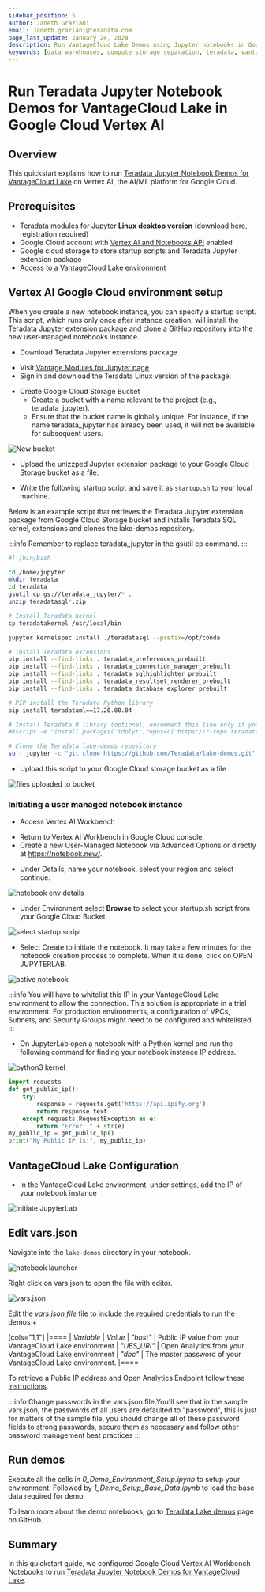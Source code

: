 ```yaml
---
sidebar_position: 5
author: Janeth Graziani
email: Janeth.graziani@teradata.com
page_last_update: January 24, 2024
description: Run VantageCloud Lake Demos using Jupyter notebooks in Google Vertex AI Workbench. 
keywords: [data warehouses, compute storage separation, teradata, vantage, cloud data platform, business intelligence, enterprise analytics, jupyter, teradatasql, ipython-sql, teradatasqlalchemy, vantagecloud, vantagecloud lake, data analytics, data science, vertex ai, google cloud]
---
```


# Run Teradata Jupyter Notebook Demos for VantageCloud Lake in Google Cloud Vertex AI  

## Overview
This quickstart explains how to run [Teradata Jupyter Notebook Demos for VantageCloud Lake](https://github.com/Teradata/lake-demos) on Vertex AI, the AI/ML platform for Google Cloud. 

## Prerequisites
* Teradata modules for Jupyter **Linux desktop version** (download [here](https://downloads.teradata.com/download/tools/vantage-modules-for-jupyter), registration required)
* Google Cloud account with [Vertex AI and Notebooks API](https://console.cloud.google.com/flows/enableapi?apiid=notebooks.googleapis.com,aiplatform.googleapis.com&redirect=https://console.cloud.google.com&_ga=2.180323111.284679914.1706204112-1996764819.1705688373) enabled
* Google cloud storage to store startup scripts and Teradata Jupyter extension package
* [Access to a VantageCloud Lake environment](https://quickstarts.teradata.com/getting-started-with-vantagecloud-lake.html)

## Vertex AI Google Cloud environment setup

When you create a new notebook instance, you can specify a startup script. This script, which runs only once after instance creation, will install the Teradata Jupyter extension package and clone a GitHub repository into the new user-managed notebooks instance.

* Download Teradata Jupyter extensions package
- Visit [Vantage Modules for Jupyter page](https://downloads.teradata.com/download/tools/vantage-modules-for-jupyter)
- Sign in and download the Teradata Linux version of the package.

* Create Google Cloud Storage Bucket 
     - Create a bucket with a name relevant to the project (e.g., teradata_jupyter). 
     - Ensure that the bucket name is globally unique. For instance, if the name teradata_jupyter has already been used, it will not be available for subsequent users. 

![New bucket](./images/vantage-lake-demo-jupyter-google-cloud-vertex-ai/bucket.png)

* Upload the unizzped Jupyter extension package to your Google Cloud Storage bucket as a file.

* Write the following startup script and save it as `startup.sh` to your local machine. 

Below is an example script that retrieves the Teradata Jupyter extension package from Google Cloud Storage bucket and installs Teradata SQL kernel, extensions and clones the lake-demos repository. 

:::info
Remember to replace teradata_jupyter in the gsutil cp command.
:::

``` bash , id="vertex_ex_script", role="content-editable, emits-gtm-events"
#! /bin/bash

cd /home/jupyter
mkdir teradata
cd teradata
gsutil cp gs://teradata_jupyter/* .
unzip teradatasql*.zip

# Install Teradata kernel
cp teradatakernel /usr/local/bin

jupyter kernelspec install ./teradatasql --prefix=/opt/conda

# Install Teradata extensions
pip install --find-links . teradata_preferences_prebuilt
pip install --find-links . teradata_connection_manager_prebuilt
pip install --find-links . teradata_sqlhighlighter_prebuilt
pip install --find-links . teradata_resultset_renderer_prebuilt
pip install --find-links . teradata_database_explorer_prebuilt

# PIP install the Teradata Python library
pip install teradataml==17.20.00.04

# Install Teradata R library (optional, uncomment this line only if you use an environment that supports R)
#Rscript -e "install.packages('tdplyr',repos=c('https://r-repo.teradata.com','https://cloud.r-project.org'))"

# Clone the Teradata lake-demos repository
su - jupyter -c "git clone https://github.com/Teradata/lake-demos.git"
```
* Upload this script to your Google Cloud storage bucket as a file

![files uploaded to bucket](./images/vantage-lake-demo-jupyter-google-cloud-vertex-ai/upload.png)

### Initiating a user managed notebook instance

* Access Vertex AI Workbench

- Return to Vertex AI Workbench in Google Cloud console.
- Create a new User-Managed Notebook via Advanced Options or directly at https://notebook.new/.

* Under Details, name your notebook, select your region and select continue.

![notebook env details](./images/vantage-lake-demo-jupyter-google-cloud-vertex-ai/detailsenv.png)

* Under Environment select **Browse** to select your startup.sh script from your Google Cloud Bucket.

![select startup script](./images/vantage-lake-demo-jupyter-google-cloud-vertex-ai/startupscript.png)

* Select Create to initiate the notebook. It may take a few minutes for the notebook creation process to complete. When it is done, click on OPEN JUPYTERLAB. 

![active notebook](./images/vantage-lake-demo-jupyter-google-cloud-vertex-ai/activenotebook.png)

:::info
You will have to whitelist this IP in your VantageCloud Lake environment to allow the connection. This solution is appropriate in a trial environment. For production environments, a configuration of VPCs, Subnets, and Security Groups might need to be configured and whitelisted.
:::

* On JupyterLab open a notebook with a Python kernel and run the following command for finding your notebook instance IP address.

![python3 kernel](./images/vantage-lake-demo-jupyter-google-cloud-vertex-ai/python3.png)

``` python , role="content-editable"
import requests
def get_public_ip():
    try:
        response = requests.get('https://api.ipify.org')
        return response.text
    except requests.RequestException as e:
        return "Error: " + str(e)
my_public_ip = get_public_ip()
print("My Public IP is:", my_public_ip)
```

## VantageCloud Lake Configuration
* In the VantageCloud Lake environment, under settings, add the IP of your notebook instance

![Initiate JupyterLab](./images/vantagecloud-lake-demo-jupyter-sagemaker/sagemaker-lake.PNG)

## Edit vars.json
Navigate into the `lake-demos` directory in your notebook. 

![notebook launcher](./images/vantage-lake-demo-jupyter-google-cloud-vertex-ai/notebooklauncher.png)

Right click on vars.json to open the file with editor. 

![vars.json](./images/vantage-lake-demo-jupyter-google-cloud-vertex-ai/openvars.png)

Edit the *[vars.json file](https://github.com/Teradata/lake-demos/blob/main/vars.json)* file to include the required credentials to run the demos +

[cols="1,1"]
|====
| *Variable* | *Value*
| *"host"* 
| Public IP value from your VantageCloud Lake environment
| *"UES_URI"* 
| Open Analytics from your VantageCloud Lake environment
| *"dbc"*
| The master password of your VantageCloud Lake environment.
|====

To retrieve a Public IP address and Open Analytics Endpoint follow these [instructions](https://quickstarts.teradata.com/vantagecloud-lake/vantagecloud-lake-demo-jupyter-docker.html#_create_vantagecloud_lake_environment).

:::info
Change passwords in the vars.json file.You'll see that in the sample vars.json, the passwords of all users are defaulted to "password", this is just for matters of the sample file, you should change all of these password fields to strong passwords, secure them as necessary and follow other password management best practices
:::

## Run demos
Execute all the cells in *0_Demo_Environment_Setup.ipynb* to setup your environment. Followed by *1_Demo_Setup_Base_Data.ipynb* to load the base data required for demo.

To learn more about the demo notebooks, go to [Teradata Lake demos](https://github.com/Teradata/lake-demos) page on GitHub.

## Summary 
In this quickstart guide, we configured Google Cloud Vertex AI Workbench Notebooks to run [Teradata Jupyter Notebook Demos for VantageCloud Lake](https://github.com/Teradata/lake-demos).
